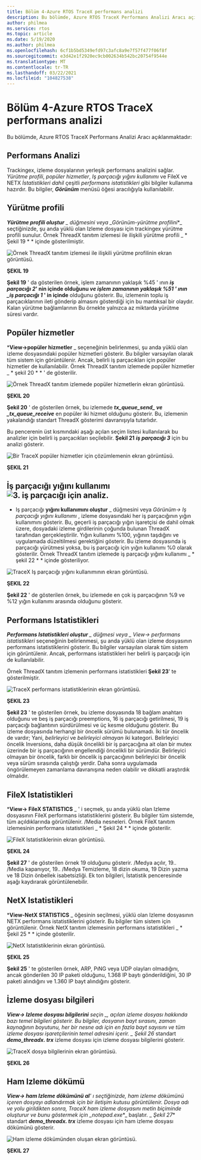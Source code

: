 ```yaml
---
title: Bölüm 4-Azure RTOS TraceX performans analizi
description: Bu bölümde, Azure RTOS TraceX Performans Analizi Aracı açıklanmaktadır.
author: philmea
ms.service: rtos
ms.topic: article
ms.date: 5/19/2020
ms.author: philmea
ms.openlocfilehash: 6cf1b5bd5349efd97c3afc8a9e7f57f477f06f8f
ms.sourcegitcommit: e3d42e1f2920ec9cb002634b542bc20754f9544e
ms.translationtype: MT
ms.contentlocale: tr-TR
ms.lasthandoff: 03/22/2021
ms.locfileid: "104827538"
---
```

# <a name="chapter-4---azure-rtos-tracex-performance-analysis"></a>Bölüm 4-Azure RTOS TraceX performans analizi

Bu bölümde, Azure RTOS TraceX Performans Analizi Aracı açıklanmaktadır:

## <a name="performance-analysis"></a>Performans Analizi

Trackingex, izleme dosyalarının yerleşik performans analizini sağlar. *Yürütme profili*, *popüler hizmetler*, *Iş parçacığı yığını kullanımı* ve FileX ve NETX *İstatistikleri dahil* çeşitli *performans istatistikleri* gibi bilgiler kullanıma hazırdır. Bu bilgiler, ***Görünüm*** menüsü öğesi aracılığıyla kullanılabilir. 


## <a name="execution-profile"></a>Yürütme profili

***Yürütme profili oluştur** _ düğmesini veya _*_Görünüm-yürütme profilini_*_ seçtiğinizde, şu anda yüklü olan Izleme dosyası için trackingex yürütme profili sunulur. Örnek ThreadX tanıtım izlemesi ile ilişkili yürütme profili _ * Şekil 19 * * içinde gösterilmiştir.

![Örnek ThreadX tanıtım izlemesi ile ilişkili yürütme profilinin ekran görüntüsü.](./media/user-guide/execution_profile.png)

**ŞEKIL 19**

**Şekil 19** ' da gösterilen örnek, işlem zamanının yaklaşık %45 ' ının **_iş parçacığı 2_' nin içinde olduğunu *ve işlem zamanının yaklaşık %51 ' ının _*_iş parçacığı 1_ ' in içinde** olduğunu gösterir. Bu, izlemenin toplu iş parçacıklarının ileti gönderip almasını gösterdiği için bu mantıksal bir olaydır. Kalan yürütme bağlamlarının Bu örnekte yalnızca az miktarda yürütme süresi vardır.

## <a name="popular-services"></a>Popüler hizmetler

***View->popüler hizmetler** _ seçeneğinin belirlenmesi, şu anda yüklü olan izleme dosyasındaki popüler hizmetleri gösterir. Bu bilgiler varsayılan olarak tüm sistem için görüntülenir. Ancak, belirli iş parçacıkları için popüler hizmetler de kullanılabilir. Örnek ThreadX tanıtım izlemede popüler hizmetler _ * şekil 20 * * ' de gösterilir.

![Örnek ThreadX tanıtım izlemede popüler hizmetlerin ekran görüntüsü.](./media/user-guide/popular_services.png)

**ŞEKIL 20**

**Şekil 20** ' de gösterilen örnek, bu izlemede **_tx_queue_send_*_ ve _*_tx_queue_receive_** en popüler iki hizmet olduğunu gösterir. Bu, izlemenin yakalandığı standart ThreadX gösterimi davranışıyla tutarlıdır.

Bu pencerenin üst kısmındaki aşağı açılan seçim listesi kullanılarak bu analizler için belirli iş parçacıkları seçilebilir. **Şekil 21** **_iş parçacığı 3_** için bu analizi gösterir.

![Bir TraceX popüler hizmetler için çözümlemenin ekran görüntüsü.](./media/user-guide/popular_services_thread3.png)

**ŞEKIL 21**

## <a name="thread-stack-usage-analysis-for-thread-3"></a>İş parçacığı yığını kullanımı ![3. iş parçacığı için analiz.](./media/user-guide/screen_shot_17.png)

* Iş parçacığı **yığını kullanımını oluştur** _ düğmesini veya _*_Görünüm-> Iş parçacığı yığını kullanımı_*_ , izleme dosyasındaki her iş parçacığının yığın kullanımını gösterir. Bu, geçerli iş parçacığı yığın işaretçisi de dahil olmak üzere, dosyadaki izleme girdilerinin çoğunda bulunan ThreadX tarafından gerçekleştirilir. Yığın kullanımı %100, yığının taşdığını ve uygulamada düzeltilmesi gerektiğini gösterir. Bu izleme dosyasında iş parçacığı yürütmesi yoksa, bu iş parçacığı için yığın kullanımı %0 olarak gösterilir. Örnek ThreadX tanıtım izlemede iş parçacığı yığını kullanımı _ * şekil 22 * * içinde gösteriliyor.

![TraceX Iş parçacığı yığını kullanımının ekran görüntüsü.](./media/user-guide/thread_stack_usage.png)

**ŞEKIL 22**

**Şekil 22** ' de gösterilen örnek, bu izlemede en çok iş parçacığının %9 ve %12 yığın kullanımı arasında olduğunu gösterir.

## <a name="performance-statistics"></a>Performans Istatistikleri

***Performans Istatistikleri oluştur** _ düğmesi veya _ *_View-> performans istatistikleri_** seçeneğinin belirlenmesi, şu anda yüklü olan izleme dosyasının performans istatistiklerini gösterir. Bu bilgiler varsayılan olarak tüm sistem için görüntülenir. Ancak, performans istatistikleri her belirli iş parçacığı için de kullanılabilir.

Örnek ThreadX tanıtım izlemenin performans istatistikleri **Şekil 23**' te gösterilmiştir.

![TraceX performans istatistiklerinin ekran görüntüsü.](./media/user-guide/performance_statistics.png)

**ŞEKIL 23**

**Şekil 23** ' te gösterilen örnek, bu izleme dosyasında 18 bağlam anahtarı olduğunu ve beş iş parçacığı preemptions, 16 iş parçacığı getirilmesi, 19 iş parçacığı bağlantının sürdürülmesi ve üç kesme olduğunu gösterir. Bu izleme dosyasında herhangi bir öncelik sürümü bulunamadı. İki tür öncelik de vardır; Yani, *belirleyici* ve *belirleyici olmayan* iki kategori. Belirleyici öncelik Inversions, daha düşük öncelikli bir iş parçacığına ait olan bir mutex üzerinde bir iş parçacığının engellendiği öncelikli bir sürümdür. Belirleyici olmayan bir öncelik, farklı bir öncelik iş parçacığının belirleyici bir öncelik veya sürüm sırasında çalıştığı yerdir. Daha sonra uygulamada öngörülemeyen zamanlama davranışına neden olabilir ve dikkatli araştırdık olmalıdır.

## <a name="filex-statistics"></a>FileX Istatistikleri

***View-> FileX STATISTICS** _ ' i seçmek, şu anda yüklü olan Izleme dosyasının FileX performans istatistiklerini gösterir. Bu bilgiler tüm sistemde, tüm açıldıklarında görüntülenir. /Media nesneleri. Örnek FileX tanıtım izlemesinin performans istatistikleri _ * Şekil 24 * * içinde gösterilir.

![FileX Istatistiklerinin ekran görüntüsü.](./media/user-guide/filex_statistics.png)

**ŞEKIL 24**

**Şekil 27** ' de gösterilen örnek 19 olduğunu gösterir. /Medya açılır, 19.. /Media kapanıyor, 19.. /Medya Temizleme, 18 dizin okuma, 19 Dizin yazma ve 18 Dizin önbellek isabetsizliği. Ek ton bilgileri, İstatistik penceresinde aşağı kaydırarak görüntülenebilir.

## <a name="netx-statistics"></a>NetX Istatistikleri

***View-NetX STATISTICS** _ öğesinin seçilmesi, yüklü olan Izleme dosyasının NETX performans istatistiklerini gösterir. Bu bilgiler tüm sistem için görüntülenir. Örnek NetX tanıtım izlemesinin performans istatistikleri _ * Şekil 25 * * içinde gösterilir.

![NetX Istatistiklerinin ekran görüntüsü.](./media/user-guide/netx_statistics.png)

**ŞEKIL 25**

**Şekil 25** ' te gösterilen örnek, ARP, PıNG veya UDP olayları olmadığını, ancak gönderilen 30 IP paketi olduğunu, 1.368 IP baytı gönderildiğini, 30 IP paketi alındığını ve 1.360 IP bayt alındığını gösterir.

## <a name="trace-file-information"></a>İzleme dosyası bilgileri

***View-> Izleme dosyası bilgilerini** seçin _, açılan izleme dosyası hakkında bazı temel bilgileri gösterir. Bu bilgiler, dosyanın bayt sırasını, zaman kaynağının boyutunu, her bir nesne adı için en fazla bayt sayısını ve tüm izleme dosyası işaretçilerinin temel adresini içerir. _ *Şekil 26** standart **_demo_threadx. trx_** izleme dosyası için izleme dosyası bilgilerini gösterir.

![TraceX dosya bilgilerinin ekran görüntüsü.](./media/user-guide/trace_file_info.png)

**ŞEKIL 26**

## <a name="raw-trace-dump"></a>Ham Izleme dökümü

***View-> ham Izleme dökümünü al**' ı seçtiğinizde, ham izleme dökümünü içeren dosyayı adlandırmak için bir iletişim kutusu görüntülenir. Dosya adı ve yolu girildikten sonra, TraceX ham izleme dosyasını metin biçiminde oluşturur ve bunu göstermek için _*_notepad.exe_*_ başlatır. _ *Şekil 27** standart **_demo_threadx. trx_** izleme dosyası için ham izleme dosyası dökümünü gösterir.

![Ham izleme dökümünden oluşan ekran görüntüsü.](./media/user-guide/raw_trace_dump.png)

**ŞEKIL 27**
